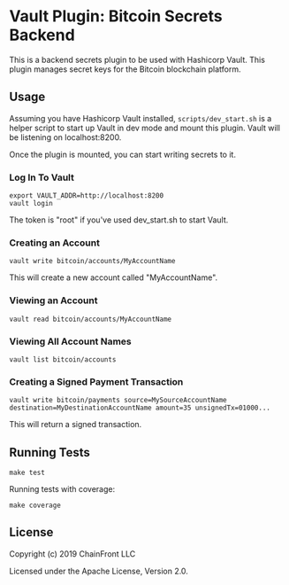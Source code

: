 # Vault Plugin: Bitcoin Secrets Backend

This is a backend secrets plugin to be used with Hashicorp Vault. This plugin manages secret keys for the Bitcoin blockchain platform.

## Usage

Assuming you have Hashicorp Vault installed, `scripts/dev_start.sh` is a helper script to start up Vault in dev mode and mount this plugin.
Vault will be listening on localhost:8200.

Once the plugin is mounted, you can start writing secrets to it.

### Log In To Vault

```
export VAULT_ADDR=http://localhost:8200
vault login
```

The token is "root" if you've used dev_start.sh to start Vault.

### Creating an Account

`vault write bitcoin/accounts/MyAccountName`

This will create a new account called "MyAccountName". 

### Viewing an Account

`vault read bitcoin/accounts/MyAccountName`

### Viewing All Account Names

`vault list bitcoin/accounts`

### Creating a Signed Payment Transaction

`vault write bitcoin/payments source=MySourceAccountName destination=MyDestinationAccountName amount=35 unsignedTx=01000...`

This will return a signed transaction.

## Running Tests

```
make test
```

Running tests with coverage:
```
make coverage
```

## License

Copyright (c) 2019 ChainFront LLC

Licensed under the Apache License, Version 2.0.
